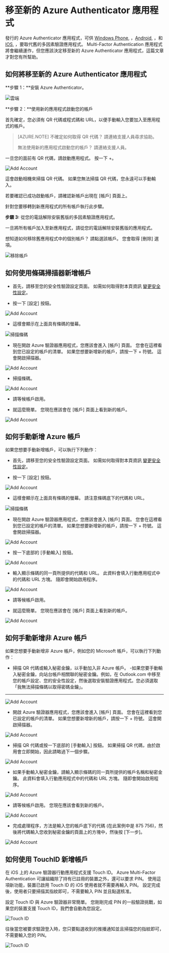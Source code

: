 <properties 
    pageTitle="適用於行動電話的 Azure Authenticator 應用程式" 
    description="了解如何升級至最新版的 Azure Authenticatior。" 
    services="multi-factor-authentication" 
    documentationCenter="" 
    authors="billmath" 
    manager="stevenpo" 
    editor="curtland"/>

<tags 
    ms.service="multi-factor-authentication" 
    ms.workload="identity" 
    ms.tgt_pltfrm="na" 
    ms.devlang="na" 
    ms.topic="article" 
    ms.date="11/19/2015" 
    ms.author="billmath"/>




# 移至新的 Azure Authenticator 應用程式

發行的 Azure Authenticator 應用程式，可供 [Windows Phone](http://www.windowsphone.com/en-us/store/app/azure-authenticator/03a5b2bf-6066-418f-b569-e8aecbc06e50), ，[Android](https://play.google.com/store/apps/details?id=com.azure.authenticator), ，和 [IOS](https://itunes.apple.com/us/app/azure-authenticator/id983156458), ，要取代舊的多因素驗證應用程式。 Multi-Factor Authentication 應用程式將會繼續運作，但您應該決定移至新的 Azure Authenticator 應用程式，這篇文章才對您有所幫助。


## 如何將移至新的 Azure Authenticator 應用程式

**步驟 1：**安裝 Azure Authenticator。

![雲端](./media/multi-factor-authentication-azure-authenticator/home.png)

**步驟 2：**使用新的應用程式啟動您的帳戶

首先確定，您必須有 QR 代碼或程式碼和 URL，以便手動輸入您要加入至應用程式的帳戶。
> [AZURE.NOTE] 不確定如何取得 QR 代碼？ 請連絡支援人員尋求協助。
> 
> 無法使用新的應用程式啟動您的帳戶？ 請連絡支援人員。
>


一旦您的面前有 QR 代碼，請啟動應用程式。 按一下 +。


![Add Account](./media/multi-factor-authentication-azure-authenticator/addaccount.png)

這會啟動相機來掃描 QR 代碼。 如果您無法掃描 QR 代碼，您永遠可以手動輸入。

若要確認已成功啟動帳戶，請確認新帳戶出現在 [帳戶] 頁面上。


針對您要移轉到新應用程式的所有帳戶執行此步驟。



**步驟 3:**  從您的電話解除安裝舊版的多因素驗證應用程式。

一旦將所有帳戶加入至新應用程式，請從您的電話解除安裝舊版的應用程式。

想知道如何移除舊應用程式中的個別帳戶？
請點選該帳戶。 您會取得 [刪除] 選項。

![移除帳戶](./media/multi-factor-authentication-azure-authenticator/remove.png)

## 如何使用條碼掃描器新增帳戶

- 首先，請移至您的安全性驗證設定頁面。 如需如何取得對本頁資訊 [變更安全性設定](multi-factor-authentication-end-user-manage-settings.md)。

- 按一下 [設定] 按鈕。

![Add Account](./media/multi-factor-authentication-azure-authenticator/azureauthe.png)

- 這樣會顯示在上面具有條碼的螢幕。

![掃描條碼](./media/multi-factor-authentication-azure-authenticator/barcode2.png)

- 現在開啟 Azure 驗證器應用程式，您應該會進入 [帳戶] 頁面。 您會在這裡看到您已設定的帳戶的清單。 如果您想要新增新的帳戶，請按一下 + 符號。 這會開啟掃描器。

![Add Account](./media/multi-factor-authentication-azure-authenticator/addaccount3.png)

- 掃描條碼。

![Add Account](./media/multi-factor-authentication-azure-authenticator/scan.png)

- 請等候帳戶啟用。

- 就這麼簡單。 您現在應該會在 [帳戶] 頁面上看到新的帳戶。

![Add Account](./media/multi-factor-authentication-azure-authenticator/addaccount2.png)


## 如何手動新增 Azure 帳戶

如果您想要手動新增帳戶，可以執行下列動作：

- 首先，請移至您的安全性驗證設定頁面。 如需如何取得對本頁資訊 [變更安全性設定](multi-factor-authentication-end-user-manage-settings.md)。

- 按一下 [設定] 按鈕。

![Add Account](./media/multi-factor-authentication-azure-authenticator/azureauthe.png)

- 這樣會顯示在上面具有條碼的螢幕。 請注意條碼底下的代碼和 URL。

![掃描條碼](./media/multi-factor-authentication-azure-authenticator/barcode2.png)

- 現在開啟 Azure 驗證器應用程式，您應該會進入 [帳戶] 頁面。 您會在這裡看到您已設定的帳戶的清單。 如果您想要新增新的帳戶，請按一下 + 符號。 這會開啟掃描器。

![Add Account](./media/multi-factor-authentication-azure-authenticator/addaccount3.png)

- 按一下底部的 [手動輸入] 按鈕。

![Add Account](./media/multi-factor-authentication-azure-authenticator/scan.png)

- 輸入顯示條碼的同一頁所提供的代碼和 URL。 此資料會填入行動應用程式中的代碼和 URL 方塊。 隨即會開始啟用程序。

![Add Account](./media/multi-factor-authentication-azure-authenticator/manual.png)

- 請等候帳戶啟用。

- 就這麼簡單。 您現在應該會在 [帳戶] 頁面上看到新的帳戶。

![Add Account](./media/multi-factor-authentication-azure-authenticator/addaccount2.png)

## 如何手動新增非 Azure 帳戶

如果您想要手動新增非 Azure 帳戶，例如您的 Microsoft 帳戶，可以執行下列動作：


- 掃描 QR 代碼或輸入秘密金鑰，以手動加入非 Azure 帳戶。
-如果您要手動輸入秘密金鑰，向站台帳戶相關聯的秘密金鑰。例如，在 Outlook.com 中移至您的帳戶設定、您的安全性設定，然後選取安裝驗證應用程式。您必須選取「我無法掃描條碼以取得密碼金鑰」。
--------------------------------------------------------------------------------------------------

![Add Account](./media/multi-factor-authentication-azure-authenticator/secretkey.png)

- 開啟 Azure 驗證器應用程式，您應該會進入 [帳戶] 頁面。 您會在這裡看到您已設定的帳戶的清單。 如果您想要新增新的帳戶，請按一下 + 符號。 這會開啟掃描器。

![Add Account](./media/multi-factor-authentication-azure-authenticator/addaccount3.png)

- 掃描 QR 代碼或按一下底部的 [手動輸入] 按鈕。 如果掃描 QR 代碼，由於啟用會立即開始，因此請略過下一個步驟。

![Add Account](./media/multi-factor-authentication-azure-authenticator/scan.png)

- 如果手動輸入秘密金鑰，請輸入顯示條碼的同一頁所提供的帳戶名稱和秘密金鑰。 此資料會填入行動應用程式中的代碼和 URL 方塊。 隨即會開始啟用程序。

![Add Account](./media/multi-factor-authentication-azure-authenticator/manual.png)

- 請等候帳戶啟用。 您現在應該會看到新的帳戶。

![Add Account](./media/multi-factor-authentication-azure-authenticator/msaccount.png)

- 完成處理程序，方法是輸入您的帳戶底下的代碼 (在此案例中是 875 756)，然後將代碼輸入您收到秘密金鑰的頁面上的方塊中，然後按 [下一步]。

![Add Account](./media/multi-factor-authentication-azure-authenticator/verify.png)

## 如何使用 TouchID 新增帳戶

在 iOS 上的 Azure 驗證器行動應用程式支援 Touch ID。 Azure Multi-Factor Authentication 可讓組織除了持有已註冊的裝置之外，還可以要求 PIN。 使用這項新功能，裝置已啟用 Touch ID 的 iOS 使用者就不需要再輸入 PIN。 設定完成後，使用者只要掃描其指紋即可，不需要輸入 PIN 並且點選核准。

設定 Touch ID 與 Azure 驗證器非常簡單。 您剛剛完成 PIN 的一般驗證挑戰，如果您的裝置支援 Touch ID，我們會自動為您設定。

![Touch ID](./media/multi-factor-authentication-azure-authenticator/touchid1.png)

往後當您被要求驗證登入時，您只要點選收到的推播通知並且掃描您的指紋即可，不需要輸入您的 PIN。

![Touch ID](./media/multi-factor-authentication-azure-authenticator/touchid2.png)







